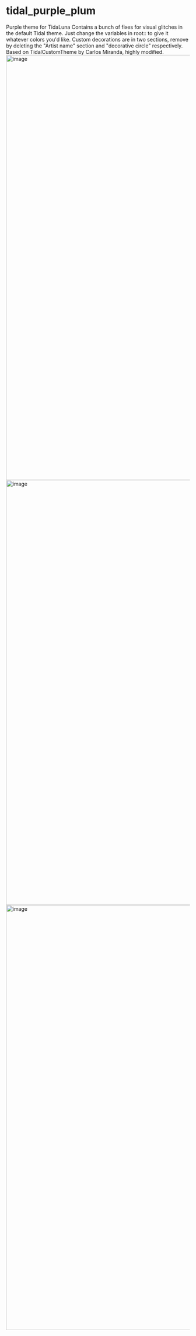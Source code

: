 # tidal_purple_plum
Purple theme for TidaLuna
Contains a bunch of fixes for visual glitches in the default Tidal theme. Just change the variables in root:: to give it whatever colors you'd like. Custom decorations are in two sections, remove by deleting the "Artist name" section and "decorative circle" respectively.
Based on TidalCustomTheme by Carlos Miranda, highly modified.
<img width="2053" height="1161" alt="image" src="https://github.com/user-attachments/assets/8fda3696-8b1e-48f2-b909-6627562c8dec" />
<img width="2053" height="1161" alt="image" src="https://github.com/user-attachments/assets/dddee62e-be65-457f-9dc9-da31a5b0af31" />
<img width="2053" height="1161" alt="image" src="https://github.com/user-attachments/assets/400b163c-8db8-40d2-8706-4ffc3dbe2a24" />

